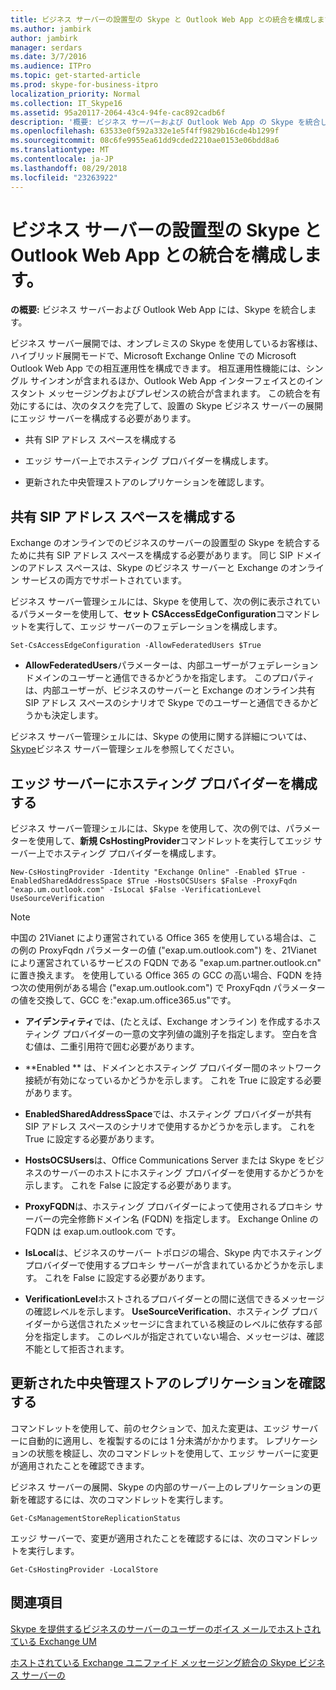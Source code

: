 ```yaml
---
title: ビジネス サーバーの設置型の Skype と Outlook Web App との統合を構成します。
ms.author: jambirk
author: jambirk
manager: serdars
ms.date: 3/7/2016
ms.audience: ITPro
ms.topic: get-started-article
ms.prod: skype-for-business-itpro
localization_priority: Normal
ms.collection: IT_Skype16
ms.assetid: 95a20117-2064-43c4-94fe-cac892cadb6f
description: '概要: ビジネス サーバーおよび Outlook Web App の Skype を統合します。'
ms.openlocfilehash: 63533e0f592a332e1e5f4ff9829b16cde4b1299f
ms.sourcegitcommit: 08c6fe9955ea61dd9cded2210ae0153e06bdd8a6
ms.translationtype: MT
ms.contentlocale: ja-JP
ms.lasthandoff: 08/29/2018
ms.locfileid: "23263922"
---
```

# <a name="configure-integration-between-on-premises-skype-for-business-server-and-outlook-web-app"></a>ビジネス サーバーの設置型の Skype と Outlook Web App との統合を構成します。

**の概要:** ビジネス サーバーおよび Outlook Web App には、Skype を統合します。

ビジネス サーバー展開では、オンプレミスの Skype を使用しているお客様は、ハイブリッド展開モードで、Microsoft Exchange Online での Microsoft Outlook Web App での相互運用性を構成できます。 相互運用性機能には、シングル サインオンが含まれるほか、Outlook Web App インターフェイスとのインスタント メッセージングおよびプレゼンスの統合が含まれます。 この統合を有効にするには、次のタスクを完了して、設置の Skype ビジネス サーバーの展開にエッジ サーバーを構成する必要があります。

- 共有 SIP アドレス スペースを構成する

- エッジ サーバー上でホスティング プロバイダーを構成します。

- 更新された中央管理ストアのレプリケーションを確認します。

## <a name="configure-a-shared-sip-address-space"></a>共有 SIP アドレス スペースを構成する

Exchange のオンラインでのビジネスのサーバーの設置型の Skype を統合するために共有 SIP アドレス スペースを構成する必要があります。 同じ SIP ドメインのアドレス スペースは、Skype のビジネス サーバーと Exchange のオンライン サービスの両方でサポートされています。

ビジネス サーバー管理シェルには、Skype を使用して、次の例に表示されているパラメーターを使用して、**セット CSAccessEdgeConfiguration**コマンドレットを実行して、エッジ サーバーのフェデレーションを構成します。

```
Set-CsAccessEdgeConfiguration -AllowFederatedUsers $True
```

- **AllowFederatedUsers**パラメーターは、内部ユーザーがフェデレーション ドメインのユーザーと通信できるかどうかを指定します。 このプロパティは、内部ユーザーが、ビジネスのサーバーと Exchange のオンライン共有 SIP アドレス スペースのシナリオで Skype でのユーザーと通信できるかどうかも決定します。

ビジネス サーバー管理シェルには、Skype の使用に関する詳細については、 [Skype](../../manage/management-shell.md)ビジネス サーバー管理シェルを参照してください。

## <a name="configure-a-hosting-provider-on-the-edge-server"></a>エッジ サーバーにホスティング プロバイダーを構成する

ビジネス サーバー管理シェルには、Skype を使用して、次の例では、パラメーターを使用して、**新規 CsHostingProvider**コマンドレットを実行してエッジ サーバー上でホスティング プロバイダーを構成します。

```
New-CsHostingProvider -Identity "Exchange Online" -Enabled $True -EnabledSharedAddressSpace $True -HostsOCSUsers $False -ProxyFqdn "exap.um.outlook.com" -IsLocal $False -VerificationLevel UseSourceVerification
```

> [!NOTE]
> 中国の 21Vianet により運営されている Office 365 を使用している場合は、この例の ProxyFqdn パラメーターの値 ("exap.um.outlook.com") を、21Vianet により運営されているサービスの FQDN である "exap.um.partner.outlook.cn" に置き換えます。 を使用している Office 365 の GCC の高い場合、FQDN を持つ次の使用例がある場合 ("exap.um.outlook.com") で ProxyFqdn パラメーターの値を交換して、GCC を:"exap.um.office365.us"です。

- **アイデンティティ**では、(たとえば、Exchange オンライン) を作成するホスティング プロバイダーの一意の文字列値の識別子を指定します。 空白を含む値は、二重引用符で囲む必要があります。

- **Enabled ** は、ドメインとホスティング プロバイダー間のネットワーク接続が有効になっているかどうかを示します。 これを True に設定する必要があります。

- **EnabledSharedAddressSpace**では、ホスティング プロバイダーが共有 SIP アドレス スペースのシナリオで使用するかどうかを示します。 これを True に設定する必要があります。

- **HostsOCSUsers**は、Office Communications Server または Skype をビジネスのサーバーのホストにホスティング プロバイダーを使用するかどうかを示します。 これを False に設定する必要があります。

- **ProxyFQDN**は、ホスティング プロバイダーによって使用されるプロキシ サーバーの完全修飾ドメイン名 (FQDN) を指定します。 Exchange Online の FQDN は exap.um.outlook.com です。

- **IsLocal**は、ビジネスのサーバー トポロジの場合、Skype 内でホスティング プロバイダーで使用するプロキシ サーバーが含まれているかどうかを示します。 これを False に設定する必要があります。

- **VerificationLevel**ホストされるプロバイダーとの間に送信できるメッセージの確認レベルを示します。 **UseSourceVerification**、ホスティング プロバイダーから送信されたメッセージに含まれている検証のレベルに依存する部分を指定します。 このレベルが指定されていない場合、メッセージは、確認不能として拒否されます。

## <a name="verify-replication-of-the-updated-central-management-store"></a>更新された中央管理ストアのレプリケーションを確認する

コマンドレットを使用して、前のセクションで、加えた変更は、エッジ サーバーに自動的に適用し、を複製するのには 1 分未満がかかります。 レプリケーションの状態を検証し、次のコマンドレットを使用して、エッジ サーバーに変更が適用されたことを確認できます。

ビジネス サーバーの展開、Skype の内部のサーバー上のレプリケーションの更新を確認するには、次のコマンドレットを実行します。

```
Get-CsManagementStoreReplicationStatus
```

エッジ サーバーで、変更が適用されたことを確認するには、次のコマンドレットを実行します。

```
Get-CsHostingProvider -LocalStore
```

## <a name="see-also"></a>関連項目

[Skype を提供するビジネスのサーバーのユーザーのボイス メールでホストされている Exchange UM](https://technet.microsoft.com/library/306d3fb5-231b-4f0b-b8d8-0d9083b5ed77.aspx)

[ホストされている Exchange ユニファイド メッセージング統合の Skype ビジネス サーバーの](https://technet.microsoft.com/library/f4de0165-da3b-499e-98fc-28ddd0db02d5.aspx)